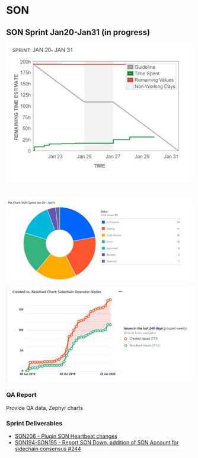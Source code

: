 # SON

## SON Sprint Jan20-Jan31 \(in progress\) <a id="gpos-sprint-jan-2-jan16"></a>

![](../.gitbook/assets/son_burndoen_jan29.jpg)

​

![](../.gitbook/assets/son_pie_jan29_sprint.jpg)



![](../.gitbook/assets/son_progress_jira_jan29.jpg)

### QA Report <a id="qa-report"></a>

Provide QA data, Zephyr charts

### Sprint Deliverables <a id="sprint-deliverables"></a>

* [SON206 - Plugin SON Heartbeat changes](https://github.com/peerplays-network/peerplays/pull/250)
* [ SON194-SON195 - Report SON Down, addition of SON Account for sidechain consensus \#244](https://github.com/peerplays-network/peerplays/pull/244)

​

